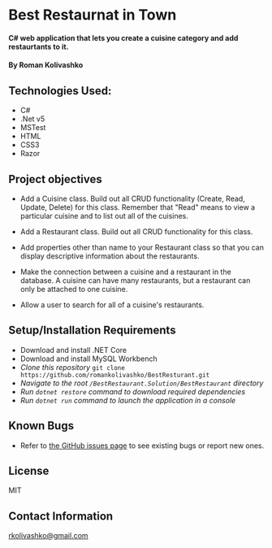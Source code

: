# Best Restaurnat in Town

#### C# web application that lets you create a cuisine category and add restaurtants to it. 

#### By Roman Kolivashko

## Technologies Used:
* C#
* .Net v5
* MSTest
* HTML
* CSS3
* Razor

## Project objectives

* Add a Cuisine class. Build out all CRUD functionality (Create, Read, Update, Delete) for this class. Remember that "Read" means to view a particular cuisine and to list out all of the cuisines.

* Add a Restaurant class. Build out all CRUD functionality for this class.

* Add properties other than name to your Restaurant class so that you can display descriptive information about the restaurants.

* Make the connection between a cuisine and a restaurant in the database. A cuisine can have many restaurants, but a restaurant can only be attached to one cuisine.

* Allow a user to search for all of a cuisine's restaurants.

## Setup/Installation Requirements

* Download and install .NET Core
* Download and install MySQL Workbench
* _Clone this repository_ `git clone https://github.com/romankolivashko/BestResturant.git`
* _Navigate to the root `/BestRestaurant.Solution/BestRestaurant` directory_
* _Run `dotnet restore` command to download required dependencies_
* _Run `dotnet run` command to launch the application in a console_


## Known Bugs

* Refer to [the GitHub issues page](https://github.com/romankolivashko/BestResturant/issues) to see existing bugs or report new ones. 

## License

MIT
## Contact Information

rkolivashko@gmail.com